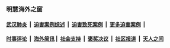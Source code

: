 
### 明慧海外之窗

####  [武汉肺炎](indexes/365.md?t=05311101) &nbsp;|&nbsp;  [迫害案例综述](indexes/328.md?t=05311101) &nbsp;|&nbsp; [迫害致死案例](indexes/277.md?t=05311101)  &nbsp;|&nbsp; [更多迫害案例](indexes/81.md?t=05311101)  &nbsp;|&nbsp; 
####  [时事评论](indexes/19.md?t=05311101) &nbsp;|&nbsp; [海外简讯](indexes/245.md?t=05311101)&nbsp;|&nbsp;  [社会支持](indexes/140.md?t=05311101) &nbsp;|&nbsp; [褒奖决议](indexes/282.md?t=05311101) &nbsp;|&nbsp; [社区报道](indexes/91.md?t=05311101)  &nbsp;|&nbsp; [天人之间](indexes/78.md?t=05311101) 


